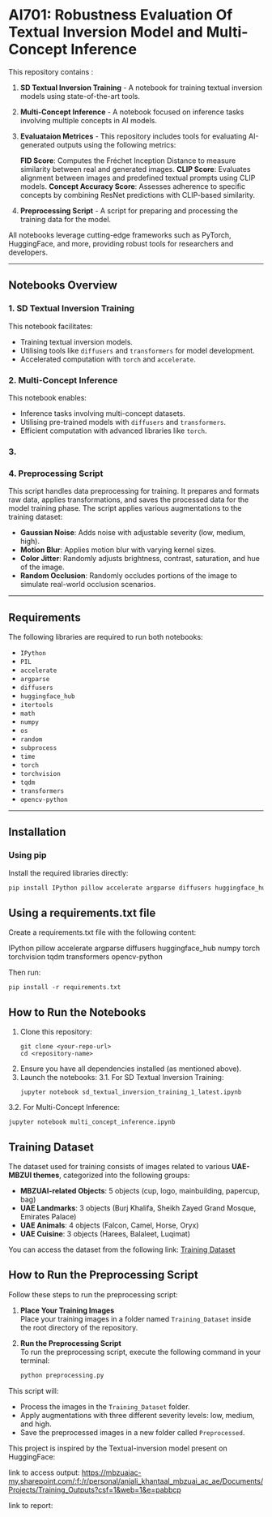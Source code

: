 # AI701: Robustness Evaluation Of Textual Inversion Model and Multi-Concept Inference

This repository contains <fill>:

1. **SD Textual Inversion Training** - A notebook for training textual inversion models using state-of-the-art tools.
2. **Multi-Concept Inference** - A notebook focused on inference tasks involving multiple concepts in AI models.
3. **Evaluataion Metrices** - This repository includes tools for evaluating AI-generated outputs using the following metrics:
   
     **FID Score**: Computes the Fréchet Inception Distance to measure similarity between real and generated images.
     **CLIP Score**: Evaluates alignment between images and predefined textual prompts using CLIP models.
     **Concept Accuracy Score**: Assesses adherence to specific concepts by combining ResNet predictions with CLIP-based similarity.
   
5. **Preprocessing Script** - A script for preparing and processing the training data for the model.

All notebooks leverage cutting-edge frameworks such as PyTorch, HuggingFace, and more, providing robust tools for researchers and developers.

---

## Notebooks Overview

### 1. SD Textual Inversion Training
This notebook facilitates:
- Training textual inversion models.
- Utilising tools like `diffusers` and `transformers` for model development.
- Accelerated computation with `torch` and `accelerate`.

### 2. Multi-Concept Inference
This notebook enables:
- Inference tasks involving multi-concept datasets.
- Utilising pre-trained models with `diffusers` and `transformers`.
- Efficient computation with advanced libraries like `torch`.

### 3. <Ishita to fill>


### 4. Preprocessing Script
This script handles data preprocessing for training. It prepares and formats raw data, applies transformations, and saves the processed data for the model training phase. The script applies various augmentations to the training dataset:

- **Gaussian Noise**: Adds noise with adjustable severity (low, medium, high).
- **Motion Blur**: Applies motion blur with varying kernel sizes.
- **Color Jitter**: Randomly adjusts brightness, contrast, saturation, and hue of the image.
- **Random Occlusion**: Randomly occludes portions of the image to simulate real-world occlusion scenarios.
  


---

## Requirements

The following libraries are required to run both notebooks:

- `IPython`
- `PIL`
- `accelerate`
- `argparse`
- `diffusers`
- `huggingface_hub`
- `itertools`
- `math`
- `numpy`
- `os`
- `random`
- `subprocess`
- `time`
- `torch`
- `torchvision`
- `tqdm`
- `transformers`
- `opencv-python`


---

## Installation

### Using pip
Install the required libraries directly:

```bash
pip install IPython pillow accelerate argparse diffusers huggingface_hub numpy torch torchvision tqdm transformers opencv-python
```

## Using a requirements.txt file
Create a requirements.txt file with the following content:

IPython
pillow
accelerate
argparse
diffusers
huggingface_hub
numpy
torch
torchvision
tqdm
transformers
opencv-python

Then run:
```
pip install -r requirements.txt
```

## How to Run the Notebooks

1. Clone this repository:
   ```
   git clone <your-repo-url>
   cd <repository-name>
   ```
2. Ensure you have all dependencies installed (as mentioned above).
3. Launch the notebooks:
  3.1. For SD Textual Inversion Training:
   ```
   jupyter notebook sd_textual_inversion_training_1_latest.ipynb
   ```
  3.2. For Multi-Concept Inference:
  ```
  jupyter notebook multi_concept_inference.ipynb
  ```

## Training Dataset
The dataset used for training consists of images related to various **UAE-MBZUI themes**, categorized into the following groups:

- **MBZUAI-related Objects**: 5 objects (cup, logo, mainbuilding, papercup, bag)
- **UAE Landmarks**: 3 objects (Burj Khalifa, Sheikh Zayed Grand Mosque, Emirates Palace)
- **UAE Animals**: 4 objects (Falcon, Camel, Horse, Oryx)
- **UAE Cuisine**: 3 objects (Harees, Balaleet, Luqimat)

You can access the dataset from the following link: [Training Dataset](https://mbzuaiac-my.sharepoint.com/personal/anjali_khantaal_mbzuai_ac_ae/_layouts/15/onedrive.aspx?id=%2Fpersonal%2Fanjali%5Fkhantaal%5Fmbzuai%5Fac%5Fae%2FDocuments%2FProjects%2FTraining%5FData)

## How to Run the Preprocessing Script

Follow these steps to run the preprocessing script:

1. **Place Your Training Images**  
   Place your training images in a folder named `Training_Dataset` inside the root directory of the repository.

2. **Run the Preprocessing Script**  
   To run the preprocessing script, execute the following command in your terminal:

   ```bash
   python preprocessing.py
   
This script will:

- Process the images in the `Training_Dataset` folder.
- Apply augmentations with three different severity levels: low, medium, and high.
- Save the preprocessed images in a new folder called `Preprocessed`.

This project is inspired by the Textual-inversion model present on HuggingFace: <enter link>



link to access output: https://mbzuaiac-my.sharepoint.com/:f:/r/personal/anjali_khantaal_mbzuai_ac_ae/Documents/Projects/Training_Outputs?csf=1&web=1&e=pabbcp

link to report:
